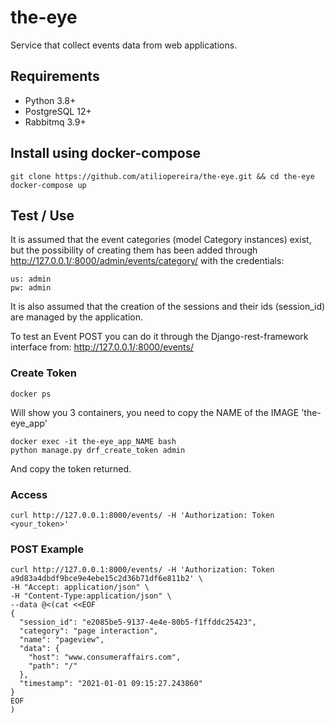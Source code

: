 # the-eye
Service that collect events data from web applications.

## Requirements

- Python 3.8+
- PostgreSQL 12+
- Rabbitmq 3.9+


## Install using docker-compose

```
git clone https://github.com/atiliopereira/the-eye.git && cd the-eye
docker-compose up
```

## Test / Use
It is assumed that the event categories (model Category instances) exist, but the possibility of creating them has been added 
through http://127.0.0.1/:8000/admin/events/category/ with the credentials:
```
us: admin
pw: admin
```
It is also assumed that the creation of the sessions and their ids (session_id) are managed by the application.

To test an Event POST you can do it through the Django-rest-framework interface from:
http://127.0.0.1/:8000/events/

### Create Token
```
docker ps
```
Will show you 3 containers, you need to copy the NAME of the IMAGE 'the-eye_app'

```
docker exec -it the-eye_app_NAME bash
python manage.py drf_create_token admin
```
And copy the token returned.

### Access 
```
curl http://127.0.0.1:8000/events/ -H 'Authorization: Token <your_token>'
```
### POST Example
```
curl http://127.0.0.1:8000/events/ -H 'Authorization: Token a9d83a4dbdf9bce9e4ebe15c2d36b71df6e811b2' \
-H "Accept: application/json" \
-H "Content-Type:application/json" \
--data @<(cat <<EOF
{
  "session_id": "e2085be5-9137-4e4e-80b5-f1ffddc25423",
  "category": "page interaction",
  "name": "pageview",
  "data": {
    "host": "www.consumeraffairs.com",
    "path": "/"
  },
  "timestamp": "2021-01-01 09:15:27.243860"
}
EOF
)
```
